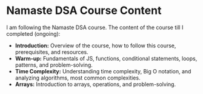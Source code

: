 # Namaste DSA Course Content

I am following the Namaste DSA course. The content of the course till I completed (ongoing):

- **Introduction:** Overview of the course, how to follow this course, prerequisites, and resources.
- **Warm-up:** Fundamentals of JS, functions, conditional statements, loops, patterns, and problem-solving.
- **Time Complexity:** Understanding time complexity, Big O notation, and analyzing algorithms, most common complexities.
- **Arrays:** Introduction to arrays, operations, and problem-solving.

